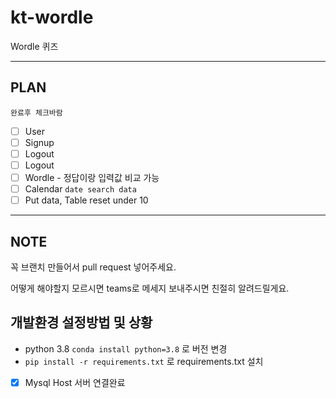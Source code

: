 # kt-wordle

Wordle 퀴즈

---

## PLAN

`완료후 체크바람`

- [ ] User
- [ ] Signup
- [ ] Logout
- [ ] Logout
- [ ] Wordle - 정답이랑 입력값 비교 가능
- [ ] Calendar `date search data`
- [ ] Put data, Table reset under 10

---

## NOTE

꼭 브랜치 만들어서 pull request 넣어주세요.

어떻게 해야할지 모르시면 teams로 메세지 보내주시면 친절히 알려드릴게요.

## 개발환경 설정방법 및 상황

- python 3.8 `conda install python=3.8` 로 버전 변경
- `pip install -r requirements.txt` 로 requirements.txt 설치

- [x] Mysql Host 서버 연결완료

